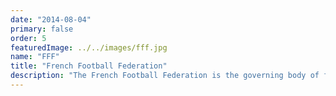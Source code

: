 ```yaml
---
date: "2014-08-04"
primary: false
order: 5
featuredImage: ../../images/fff.jpg
name: "FFF"
title: "French Football Federation"
description: "The French Football Federation is the governing body of football in France. It also includes the overseas departments and the overseas collectivities and also in Monaco."
---
```

